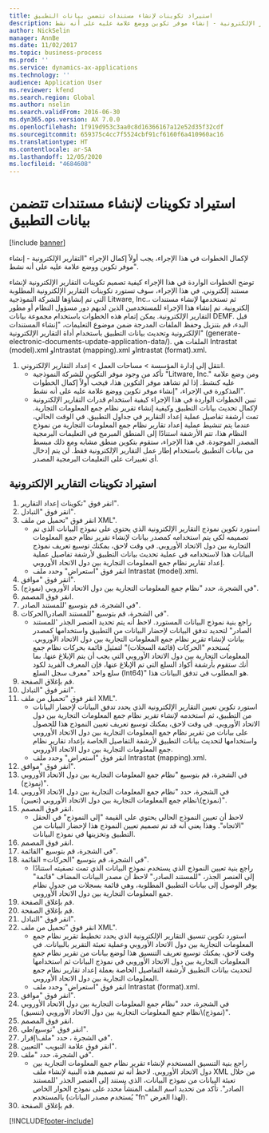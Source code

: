 ```yaml
---
title: استيراد تكوينات لإنشاء مستندات تتضمن بيانات التطبيق
description: لإكمال الخطوات في هذا الإجراء، يجب أولاً إكمال الإجراء "التقارير الإلكترونية - إنشاء موفر تكوين ووضع علامة عليه على أنه نشط‬".
author: NickSelin
manager: AnnBe
ms.date: 11/02/2017
ms.topic: business-process
ms.prod: ''
ms.service: dynamics-ax-applications
ms.technology: ''
audience: Application User
ms.reviewer: kfend
ms.search.region: Global
ms.author: nselin
ms.search.validFrom: 2016-06-30
ms.dyn365.ops.version: AX 7.0.0
ms.openlocfilehash: 1f919d953c3aa0c8d16366167a12e52d35f32cdf
ms.sourcegitcommit: 659375c4cc7f5524cbf91cf6160f6a410960ac16
ms.translationtype: HT
ms.contentlocale: ar-SA
ms.lasthandoff: 12/05/2020
ms.locfileid: "4684608"
---
```

# <a name="import-configurations-to-generate-documents-that-have-application-data"></a>استيراد تكوينات لإنشاء مستندات تتضمن بيانات التطبيق

[!include [banner](../../includes/banner.md)]

لإكمال الخطوات في هذا الإجراء، يجب أولاً إكمال الإجراء "التقارير الإلكترونية - إنشاء موفر تكوين ووضع علامة عليه على أنه نشط‬".

توضح الخطوات الواردة في هذا الإجراء كيفية تصميم تكوينات التقارير الإلكترونية لإنشاء مستند إلكتروني. في هذا الإجراء، سوف تستورد تكوينات التقارير الإلكترونية المطلوبة التي تم إنشاؤها للشركة النموذجية Litware, Inc.، ثم تستخدمها لإنشاء مستندات إلكترونية. تم إنشاء هذا الإجراء للمستخدمين الذين لديهم دور مسؤول النظام أو مطور التقارير الإلكترونية. يمكن إتمام هذه الخطوات باستخدام مجموعة بيانات DEMF. قبل البدء، قم بتنزيل وحفظ الملفات المدرجة ضمن موضوع التعليمات، "إنشاء المستندات الإلكترونية وتحديث بيانات التطبيق باستخدام أداة التقارير الإلكترونية" (generate-electronic-documents-update-application-data/). الملفات هي Intrastat (model).xml وIntrastat (mapping).xml وIntrastat (format).xml.

1. انتقل إلى إدارة المؤسسة > مساحات العمل‬ > إعداد التقارير الإلكتروني‬.
    * تأكد من وجود موفر التكوين للشركة النموذجية "Litware, Inc." ومن وضع علامة عليه كنشط. إذا لم تشاهد موفر التكوين هذا، فيجب أولاً إكمال الخطوات المذكورة في الإجراء، "إنشاء موفر تكوين ووضع علامة عليه على أنه نشط‬".  
    * تبين الخطوات الواردة في هذا الإجراء كيفية استخدام قدرات التقارير الإلكترونية لإكمال تحديث بيانات التطبيق وكيفية إنشاء تقرير نظام جمع المعلومات التجارية. تمت أرشفة تفاصيل عملية إعداد التقارير في جداول التطبيق. في الوقت الحالي، عندما يتم تنشيط عملية إعداد تقارير نظام جمع المعلومات التجارية من نموذج النظام هذا، تتم الأرشفة استنادًا إلى المنطق المبرمج في التعليمات البرمجية المصدر الموجودة. في هذا الإجراء، ستقوم بتكوين منطق مشابه ومع ذلك مبسط من بيانات التطبيق باستخدام إطار عمل التقارير الإلكترونية فقط. لن يتم إدخال أي تغييرات على التعليمات البرمجية المصدر.   

## <a name="import-er-configurations"></a>استيراد تكوينات التقارير الإلكترونية
1. انقر فوق "تكوينات إعداد التقارير‬".
2. انقر فوق "التبادل‬".
3. انقر فوق "تحميل من ملف XML".
    * استورد تكوين نموذج التقارير الإلكترونية الذي يحتوي على نموذج البيانات الذي تم تصميمه لكي يتم استخدامه كمصدر بيانات لإنشاء تقرير نظام جمع المعلومات التجارية بين دول الاتحاد الأوروبي. في وقت لاحق، يمكنك توسيع تعريف نموذج البيانات هذا لاستخدامه في عملية تحديث بيانات التطبيق لأرشفة تفاصيل عملية إعداد تقارير نظام جمع المعلومات التجارية بين دول الاتحاد الأوروبي.   
    * انقر فوق "استعراض" وحدد ملف Intrastat (model).xml.  
4. انقر فوق "موافق".
5. في الشجرة، حدد "نظام جمع المعلومات التجارية بين دول الاتحاد الأوروبي (نموذج)".
6. انقر فوق المصمم.
7. في الشجرة، قم بتوسيع 'للمستند الصادر".
8. في الشجرة، قم بتوسيع "للمستند الصادر\الحركات".
    * راجع بنية نموذج البيانات المستورد. لاحظ أنه يتم تحديد العنصر الجذر 'للمستند الصادر" لتحديد تدفق البيانات لإحضار البيانات من التطبيق واستخدامها كمصدر بيانات لإنشاء تقرير نظام جمع المعلومات التجارية بين دول الاتحاد الأوروبي. يُستخدم "الحركات (قائمة السجلات)" لتمثيل قائمة بحركات نظام جمع المعلومات التجارية بين دول الاتحاد الأوروبي التي يجب أن يتم الإبلاغ عنها. بما أنك ستقوم بأرشفة أكواد السلع التي تم الإبلاغ عنها، فإن المعرف الفريد لكود سلع واحد "معرف سجل السلع (Int64)" هو المطلوب في تدفق البيانات هذا.   
9. قم بإغلاق الصفحة.
10. انقر فوق "التبادل‬".
11. انقر فوق "تحميل من ملف XML".
    * استورد تكوين تعيين التقارير الإلكترونية الذي يحدد تدفق البيانات لإحضار البيانات من التطبيق، ثم استخدمه لإنشاء تقرير نظام جمع المعلومات التجارية بين دول الاتحاد الأوروبي. في وقت لاحق، يمكنك توسيع تعريف تعيين النموذج هذا للحصول على بيانات من تقرير نظام جمع المعلومات التجارية بين دول الاتحاد الأوروبي واستخدامها لتحديث بيانات التطبيق لأرشفة التفاصيل الخاصة بإعداد تقارير نظام جمع المعلومات التجارية بين دول الاتحاد الأوروبي.   
    * انقر فوق "استعراض" وحدد ملف Intrastat (mapping).xml.  
12. انقر فوق "موافق".
13. في الشجرة، قم بتوسيع "نظام جمع المعلومات التجارية بين دول الاتحاد الأوروبي (نموذج)".
14. في الشجرة، حدد "نظام جمع المعلومات التجارية بين دول الاتحاد الأوروبي (نموذج)\نظام جمع المعلومات التجارية بين دول الاتحاد الأوروبي (تعيين)".
15. انقر فوق المصمم.
    * لاحظ أن تعيين النموذج الحالي يحتوي على القيمة "إلى النموذج" في الحقل "الاتجاه". وهذا يعني أنه قد تم تصميم تعيين النموذج هذا لإحضار البيانات من التطبيق وتخزينها في نموذج البيانات.  
16. انقر فوق المصمم.
17. في الشجرة، قم بتوسيع "القائمة".
18. في الشجرة، قم بتوسيع "الحركات= القائمة".
    * راجع بنية تعيين النموذج الذي يستخدم نموذج البيانات الذي تمت تصفيته استنادًا إلى العنصر الجذر، "للمستند الصادر." لاحظ أن مصدر البيانات المضاف "قائمة" يوفر الوصول إلى بيانات التطبيق المطلوبة، وهي قائمة بسجلات من جدول نظام جمع المعلومات التجارية بين دول الاتحاد الأوروبي.‬  
19. قم بإغلاق الصفحة.
20. قم بإغلاق الصفحة.
21. انقر فوق "التبادل‬".
22. انقر فوق "تحميل من ملف XML".
    * استورد تكوين تنسيق التقارير الإلكترونية الذي يحدد تخطيط تقرير نظام جمع المعلومات التجارية بين دول الاتحاد الأوروبي وعملية تعبئة التقرير بالبيانات. في وقت لاحق، يمكنك توسيع تعريف التنسيق هذا لوضع بيانات من تقرير نظام جمع المعلومات التجارية بين دول الاتحاد الأوروبي في نموذج البيانات ثم استخدامها لتحديث بيانات التطبيق لأرشفة التفاصيل الخاصة بعملة إعداد تقارير نظام جمع المعلومات التجارية بين دول الاتحاد الأوروبي.   
    * انقر فوق "استعراض" وحدد ملف Intrastat (format).xml.  
23. انقر فوق "موافق".
24. في الشجرة، حدد "نظام جمع المعلومات التجارية بين دول الاتحاد الأوروبي (نموذج)\نظام جمع المعلومات التجارية بين دول الاتحاد الأوروبي (تنسيق)".
25. انقر فوق المصمم.
26. انقر فوق "توسيع/طي".
27. في الشجرة ، حدد "ملف\إقرار".
28. انقر فوق علامة التبويب "التعيين".
29. في الشجرة، حدد "ملف".
    * راجع بنية التنسيق المستخدم لإنشاء تقرير نظام جمع المعلومات التجارية بين دول الاتحاد الأوروبي. لاحظ أنه تم تصميم هذه البنية لإنشاء ملف XML من خلال تعبئة البيانات من نموذج البيانات، الذي يستند إلى العنصر الجذر 'للمستند الصادر". تأكد من تحديد اسم الملف المنشأ محدد على نموذج الحوار الخاص بالمستخدم (يُستخدم مصدر البيانات "fn" لهذا الغرض).   
30. قم بإغلاق الصفحة.



[!INCLUDE[footer-include](../../../../includes/footer-banner.md)]